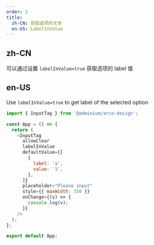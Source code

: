 ```yaml
---
order: 2
title:
  zh-CN: 获取选项的文本
  en-US: LabelInValue
---
```


## zh-CN

可以通过设置 `labelInValue=true` 获取选项的 label 值

## en-US

Use `labelInValue=true` to get label of the selected option

```js
import { InputTag } from '@adminium/arco-design';

const App = () => {
  return (
    <InputTag
      allowClear
      labelInValue
      defaultValue={[
        {
          label: 'a',
          value: '1',
        },
      ]}
      placeholder="Please input"
      style={{ maxWidth: 350 }}
      onChange={(v) => {
        console.log(v);
      }}
    />
  );
};

export default App;
```
